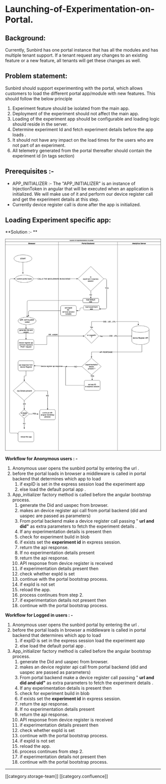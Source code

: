 # Launching-of-Experimentation-on-Portal.

## Background:&#x20;

Currently, Sunbird has one portal instance that has all the modules and has multiple tenant support. If a tenant request any changes to an existing feature or a new feature, all tenants will get these changes as well.

## Problem statement:

Sunbird should support experimenting with the portal, which allows customers to load the different portal app/module with new features. This should follow the below principle

1. Experiment feature should be isolated from the main app.
2. Deployment of the experiment should not affect the main app.
3. Loading of the experiment app should be configurable and loading logic should reside in the server.
4. Determine experiment Id  and fetch experiment details before the app loads .
5. It should not have any impact on the load times for the users who are not part of an experiment.
6. All telemetry generated from the portal thereafter should contain the experiment id (in tags section)

## Prerequisites :-&#x20;

* APP\_INITIALIZER :- The "APP\_INITIALIZER" is an instance of InjectionToken in angular that  will be executed when an application is initialized. We will make use of it and perform our device register call and get the experiment details at this step.
* Currently device register call is done after the app is initialized.

## Loading Experiment specific app:

\*\*Solution :- \*\*

![](<../../../../.gitbook/assets/Untitled Diagram (1) (1) (1) (2).jpg>)

**Workflow for Anonymous users  : -**

1. Anonymous user opens the sunbird portal by entering the url .
2. before the portal loads in browser a middleware is called in portal backend that determines which app to load
   1. if expID is set in the express session load the experiment app
   2. else load the default portal app .
3. App\_initializer factory method is called before the angular bootstrap process.
   1. generate the Did and uaspec from browser.&#x20;
   2. makes an device register api call from portal backend (did and uaspec are passed as parameters)
   3. From portal backend make a device register call passing " **url and did"** as extra parameters to fetch the experiment details .
   4. If any experimentation details is present then
   5. check for experiment build in blob
   6. if exists set the **experiment id** in express session.
   7. return the api response.
   8. If no experimentation details present&#x20;
   9. return the api response.
   10. API response from device register is received
   11. if experimentation details present then
   12. check whether expId is set
   13. continue with the portal bootstrap process.
   14. if expId is not set&#x20;
   15. reload the app.
   16. process continues from step 2.
   17. if experimentation details not present then
   18. continue with the portal bootstrap process.

**Workflow for Logged in users  : -**

1. Anonymous user opens the sunbird portal by entering the url .
2. before the portal loads in browser a middleware is called in portal backend that determines which app to load
   1. if expID is set in the express session load the experiment app
   2. else load the default portal app .
3. App\_initializer factory method is called before the angular bootstrap process.
   1. generate the Did and uaspec from browser.&#x20;
   2. makes an device register api call from portal backend (did and uaspec are passed as parameters)
   3. From portal backend make a device register call passing " **url and did and uid"** as extra parameters to fetch the experiment details .
   4. If any experimentation details is present then
   5. check for experiment build in blob
   6. if exists set the **experiment id** in express session.
   7. return the api response.
   8. If no experimentation details present&#x20;
   9. return the api response.
   10. API response from device register is received
   11. if experimentation details present then
   12. check whether expId is set
   13. continue with the portal bootstrap process.
   14. if expId is not set&#x20;
   15. reload the app.
   16. process continues from step 2.
   17. if experimentation details not present then
   18. continue with the portal bootstrap process.

***

\[\[category.storage-team]] \[\[category.confluence]]
